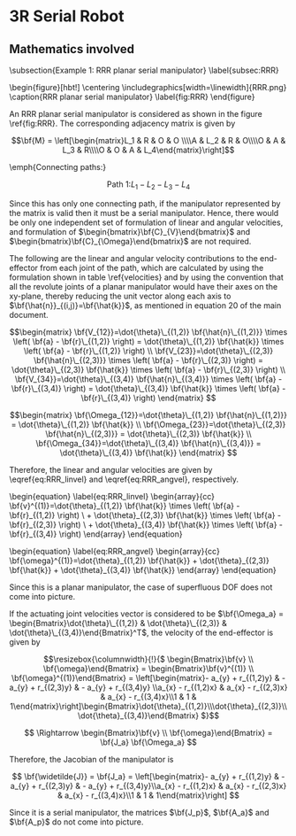 # 3R Serial Robot

## Mathematics involved

\subsection{Example 1: RRR planar serial manipulator}
\label{subsec:RRR}

\begin{figure}[hbt!]
  \centering
  \includegraphics[width=\linewidth]{RRR.png}
  \caption{RRR planar serial manipulator}
  \label{fig:RRR}
\end{figure}

An RRR planar serial manipulator is considered as shown in the figure \ref{fig:RRR}. The corresponding adjacency matrix is given by

$$\bf{M} = \left[\begin{matrix}L_1 & R & O & O \\\\A & L_2 & R & O\\\\O & A & L_3 & R\\\\O & O & A & L_4\end{matrix}\right]$$

\emph{Connecting paths:}

$$\text{Path 1:} L_1-L_2-L_3-L_4$$

Since this has only one connecting path, if the manipulator represented by the matrix is valid then it must be a serial manipulator. Hence, there would be only one independent set of formulation of linear and angular velocities, and formulation of $\begin{bmatrix}\bf{C}_{V}\end{bmatrix}$ and $\begin{bmatrix}\bf{C}_{\Omega}\end{bmatrix}$ are not required.

The following are the linear and angular velocity contributions to the end-effector from each joint of the path, which are calculated by using the formulation shown in table \ref{velocities} and by using the convention that all the revolute joints of a planar manipulator would have their axes on the xy-plane, thereby reducing the unit vector along each axis to $\bf{\hat{n}}_{(i,j)}=\bf{\hat{k}}$, as mentioned in equation 20 of the main document.

$$\begin{matrix}
  \bf{V_{12}}=\dot{\theta}\_{(1,2)} \bf{\hat{n}\_{(1,2)}} \times \left( \bf{a} - \bf{r}\_{(1,2)} \right) = \dot{\theta}\_{(1,2)} \bf{\hat{k}} \times \left( \bf{a} - \bf{r}\_{(1,2)} \right) \\
  \bf{V_{23}}=\dot{\theta}\_{(2,3)} \bf{\hat{n}\_{(2,3)}} \times \left( \bf{a} - \bf{r}\_{(2,3)} \right) = \dot{\theta}\_{(2,3)} \bf{\hat{k}} \times \left( \bf{a} - \bf{r}\_{(2,3)} \right) \\
  \bf{V_{34}}=\dot{\theta}\_{(3,4)} \bf{\hat{n}\_{(3,4)}} \times \left( \bf{a} - \bf{r}\_{(3,4)} \right) = \dot{\theta}\_{(3,4)} \bf{\hat{k}} \times \left( \bf{a} - \bf{r}\_{(3,4)} \right)
\end{matrix}
$$

$$\begin{matrix}
  \bf{\Omega_{12}}=\dot{\theta}\_{(1,2)} \bf{\hat{n}\_{(1,2)}} = \dot{\theta}\_{(1,2)} \bf{\hat{k}} \\
  \bf{\Omega_{23}}=\dot{\theta}\_{(2,3)} \bf{\hat{n}\_{(2,3)}} = \dot{\theta}\_{(2,3)} \bf{\hat{k}} \\
  \bf{\Omega_{34}}=\dot{\theta}\_{(3,4)} \bf{\hat{n}\_{(3,4)}} = \dot{\theta}\_{(3,4)} \bf{\hat{k}}
\end{matrix}
$$

Therefore, the linear and angular velocities are given by \eqref{eq:RRR_linvel} and \eqref{eq:RRR_angvel}, respectively.

\begin{equation}
    \label{eq:RRR_linvel}
    \begin{array}{cc}
        \bf{v}^{(1)}=\dot{\theta}\_{(1,2)} \bf{\hat{k}} \times \left( \bf{a} - \bf{r}\_{(1,2)} \right) \\
        + \dot{\theta}\_{(2,3)} \bf{\hat{k}} \times \left( \bf{a} - \bf{r}\_{(2,3)} \right) \\
        + \dot{\theta}\_{(3,4)} \bf{\hat{k}} \times \left( \bf{a} - \bf{r}\_{(3,4)} \right)
    \end{array}
\end{equation}

\begin{equation}
        \label{eq:RRR_angvel}
    \begin{array}{cc}
        \bf{\omega}^{(1)}=\dot{\theta}\_{(1,2)} \bf{\hat{k}} + \dot{\theta}\_{(2,3)} \bf{\hat{k}} + \dot{\theta}\_{(3,4)} \bf{\hat{k}}
    \end{array}
\end{equation}

Since this is a planar manipulator, the case of superfluous DOF does not come into picture.

If the actuating joint velocities vector is considered to be $\bf{\Omega_a} = \begin{Bmatrix}\dot{\theta}\_{(1,2)} & \dot{\theta}\_{(2,3)} & \dot{\theta}\_{(3,4)}\end{Bmatrix}^T$, the velocity of the end-effector is given by











$$\resizebox{\columnwidth}{!}{$
\begin{Bmatrix}\bf{v} \\ \bf{\omega}\end{Bmatrix} = \begin{Bmatrix}\bf{v}^{(1)} \\ \bf{\omega}^{(1)}\end{Bmatrix} = \left[\begin{matrix}- a_{y} + r_{(1,2)y} & - a_{y} + r_{(2,3)y} & - a_{y} + r_{(3,4)y} \\a_{x} - r_{(1,2)x} & a_{x} - r_{(2,3)x} & a_{x} - r_{(3,4)x}\\1 & 1 & 1\end{matrix}\right]\begin{Bmatrix}\dot{\theta}_{(1,2)}\\\dot{\theta}_{(2,3)}\\\dot{\theta}_{(3,4)}\end{Bmatrix}
$}$$

$$
\Rightarrow \begin{Bmatrix}\bf{v} \\ \bf{\omega}\end{Bmatrix} = \bf{J_a} \bf{\Omega_a}
$$

Therefore, the Jacobian of the manipulator is

$$
\bf{\widetilde{J}} = \bf{J_a} = \left[\begin{matrix}- a_{y} + r_{(1,2)y} & - a_{y} + r_{(2,3)y} & - a_{y} + r_{(3,4)y}\\a_{x} - r_{(1,2)x} & a_{x} - r_{(2,3)x} & a_{x} - r_{(3,4)x}\\1 & 1 & 1\end{matrix}\right]
$$

Since it is a serial manipulator, the matrices $\bf{J_p}$, $\bf{A_a}$ and $\bf{A_p}$ do not come into picture.

